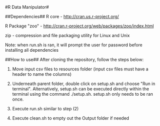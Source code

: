 #R Data Manipulator#

##Dependencies##
R core - http://cran.us.r-project.org/

R Package "zoo" - http://cran.r-project.org/web/packages/zoo/index.html

zip - compression and file packaging utility for Linux and Unix

Note: when run.sh is ran, it will prompt the user for password before installing all dependencies

##How to use##
After cloning the repository, follow the steps below:

1) Move input csv files to resources folder (input csv files must have a header to name
   the columns)

2) Underneath parent folder, double click on setup.sh and choose "Run in terminal". 
   Alternatively, setup.sh can be executed directly within the terminal using 
   the command ./setup.sh. setup.sh only needs to be ran once.
   
3) Execute run.sh similar to step (2)

4) Execute clean.sh to empty out the Output folder if needed
